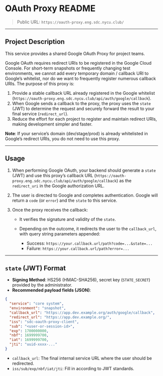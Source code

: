 # OAuth Proxy README

> Public URL: `https://oauth-proxy.eng.sdc.nycu.club/`

---

## Project Description

This service provides a shared Google OAuth Proxy for project teams.

Google OAuth requires redirect URIs to be registered in the Google Cloud Console. For short-term snapshots or frequently changing test environments, we cannot add every temporary domain / callback URI to Google’s whitelist, nor do we want to frequently register numerous callback URIs. The purpose of this proxy is:

1. Provide a stable callback URL already registered in the Google whitelist (`https://oauth-proxy.eng.sdc.nycu.club/api/auth/google/callback`).
2. When Google sends a callback to the proxy, the proxy uses the `state` (JWT) to determine the request and securely forward the result to your final service (`redirect_url`).
3. Reduce the effort for each project to register and maintain redirect URIs, making development simpler and faster.

**Note**: If your service’s domain (dev/stage/prod) is already whitelisted in Google’s redirect URIs, you do not need to use this proxy.

---

## Usage

1. When performing Google OAuth, your backend should generate a `state` (JWT) and use this proxy’s callback URL (`https://oauth-proxy.eng.sdc.nycu.club/api/auth/google/callback`) as the `redirect_uri` in the Google authorization URL.
2. The user is directed to Google and completes authentication. Google will return a `code` (or `error`) and the `state` to this service.
3. Once the proxy receives the callback:

   * It verifies the signature and validity of the `state`.
   * Depending on the outcome, it redirects the user to the `callback_url`, with query string parameters appended:

     * Success: `https://your.callback.url/path?code=...&state=...`
     * Failure: `https://your.callback.url/path?error=...`

---

## `state` (JWT) Format

* **Signing Method**: HS256 (HMAC-SHA256), secret key (`STATE_SECRET`) provided by the administrator.
* **Recommended payload fields (JSON)**:

```json
{
  "service": "core system",
  "environment": "snapshot",
  "callback_url": "https://app.dev.example.org/auth/google/callback",
  "redirect_url": "https://app.dev.example.org/",
  "iss": "sdc-oauth-proxy-client",
  "sub": "<user-or-session-id>",
  "exp": 1700000000,
  "nbf": 1699999700,
  "iat": 1699999700,
  "jti": "uuid-xxxx-..."
}
```

* `callback_url`: The final internal service URL where the user should be redirected.
* `iss/sub/exp/nbf/iat/jti`: Fill in according to JWT standards.
